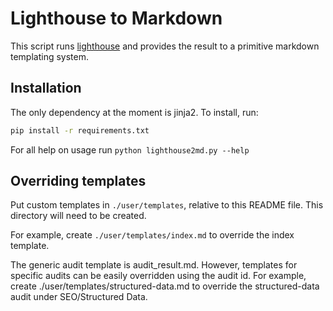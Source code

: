 # Lighthouse to Markdown

This script runs [lighthouse](https://developers.google.com/web/tools/lighthouse/) and provides the result to a primitive markdown templating system.

## Installation

The only dependency at the moment is jinja2. To install, run:

```sh
pip install -r requirements.txt
```

For all help on usage run `python lighthouse2md.py --help`

## Overriding templates

Put custom templates in `./user/templates`, relative to this README
file. This directory will need to be created.

For example, create `./user/templates/index.md` to override the index
template.

The generic audit template is audit_result.md. However, templates for
specific audits can be easily overridden using the audit id. For
example, create ./user/templates/structured-data.md to override the
structured-data audit under SEO/Structured Data.

